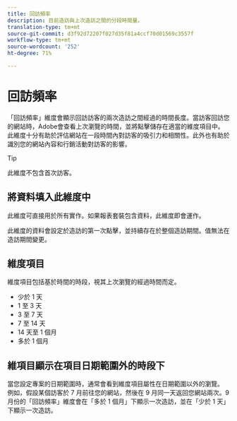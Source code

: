 ```yaml
---
title: 回訪頻率
description: 目前造訪與上次造訪之間的分段時間量。
translation-type: tm+mt
source-git-commit: d3f92d72207f027d35f81a4ccf70d01569c3557f
workflow-type: tm+mt
source-wordcount: '252'
ht-degree: 71%

---
```



# 回訪頻率

「回訪頻率」維度會顯示回訪訪客的兩次造訪之間經過的時間長度。當訪客回訪您的網站時，Adobe會查看上次瀏覽的時間，並將點擊儲存在適當的維度項目中。 此維度十分有助於評估網站在一段時間內對訪客的吸引力和相關性。此外也有助於識別您的網站內容和行銷活動對訪客的影響。

>[!TIP]
>
>此維度不包含首次訪客。

## 將資料填入此維度中

此維度可直接用於所有實作。如果報表套裝包含資料，此維度即會運作。

此維度的資料會設定於造訪的第一次點擊，並持續存在於整個造訪期間。值無法在造訪期間變更。

## 維度項目

維度項目包括基於時間的時段，視其上次瀏覽的經過時間而定。

* 少於 1 天
* 1 至 3 天
* 3 至 7 天
* 7 至 14 天
* 14 天至 1 個月
* 多於 1 個月

## 維項目顯示在項目日期範圍外的時段下

當您設定專案的日期範圍時，通常會看到維度項目屬性在日期範圍以外的瀏覽。 例如，假設某個訪客於 7 月前往您的網站，然後在 9 月同一天返回您網站兩次。9 月份的「回訪頻率」維度會在「多於 1 個月」下顯示一次造訪，並在「少於 1 天」下顯示一次造訪。